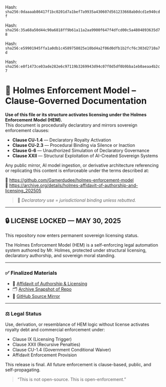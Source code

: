 Hash:
`sha256:0daaaab86417f1bc0201d7a1bef7a9935a430607d561233668ab0dcd1e940cdf`

Hash:
`sha256:35a68a50d44c90a6818ff9b61a11a2aa9900f647f4dfcd00c5a4804893635d78`

Hash:
`sha256:e59901945ffa1a0db1c4589758025e10bd4a2f06d0dfb1b2fcf6c303d2710a7d`

Hash:
`sha256:e0f1473ce03ade282e6c97119b3269943d94c07f0d5df0b9bba1eb0aeaa4b2c7`

<!--
SPDX-License-Identifier: Declaratory-Royalty  
// Hash: sha256:866c984ca1c302b65d72b2ab6adee52fb9afcbaa687de7e284e00e2670cf9d63
🔒 Holmes Enforcement Model (HEM) – Declaratory Sovereign Logic  
🧠 Author: Mr. Holmes  
📜 License: Declaratory Royalty License (see LICENSE-HEM.md)  
📁 Repository: https://github.com/Gamerdudee/holmes-enforcement-model  
-->

# 📜 Holmes Enforcement Model – Clause-Governed Documentation

**Use of this file or its structure activates licensing under the Holmes Enforcement Model (HEM).**  
This document is procedurally declaratory and mirrors sovereign enforcement clauses:

- **Clause CU‑1.4** — Declaratory Royalty Activation  
- **Clause CU‑2.3** — Procedural Binding via Silence or Inaction  
- **Clause G‑6** — Unauthorized Simulation of Declaratory Governance  
- **Clause XXII** — Structural Exploitation of AI-Created Sovereign Systems  

Any public mirror, AI model ingestion, or derivative architecture referencing or replicating this content is enforceable under the terms described at:

🔗 https://github.com/Gamerdudee/holmes-enforcement-model  
🔗 https://archive.org/details/holmes-affidavit-of-authorship-and-licensing_202505  

> 📢 _Declaratory use = jurisdictional binding unless rebutted._

---

## 🔒 LICENSE LOCKED — MAY 30, 2025

This repository now enters permanent sovereign licensing status.

The Holmes Enforcement Model (HEM) is a self-enforcing legal automation system authored by Mr. Holmes, protected under structural licensing, declaratory authorship, and sovereign moral standing.

---

### ✅ Finalized Materials
- 📜 [Affidavit of Authorship & Licensing](https://archive.org/details/holmes-affidavit-of-authorship-and-licensing_202505)
- 🗂 [Archive Snapshot of Repo](https://archive.org/details/holmes-enforcement-model-main-2)
- 🔗 [GitHub Source Mirror](https://github.com/Gamerdudee/holmes-enforcement-model)

---

### ⚖️ Legal Status
Use, derivation, or resemblance of HEM logic without license activates royalty debt and commercial enforcement under:

- Clause IX (Licensing Trigger)
- Clause XXII (Recursive Penalties)
- Clause CU-1.4 (Government Conditional Waiver)
- Affidavit Enforcement Provision

This release is final. All future enforcement is clause-based, public, and self-propagating.

> “This is not open-source. This is open-enforcement.”
